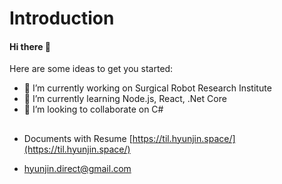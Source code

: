 
# Introduction

#### Hi there 👋

Here are some ideas to get you started:

* 🔭 I’m currently working on Surgical Robot Research Institute
* 🌱 I’m currently learning Node.js, React, .Net Core
* 👯 I’m looking to collaborate on C\#
##
* Documents with Resume [https://til.hyunjin.space/](https://til.hyunjin.space/)

* hyunjin.direct@gmail.com
